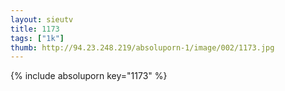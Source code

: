 ```yaml
--- 
layout: sieutv
title: 1173
tags: ["1k"]
thumb: http://94.23.248.219/absoluporn-1/image/002/1173.jpg
---
```

{% include absoluporn key="1173" %} 

